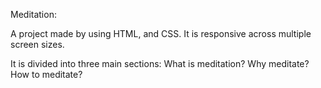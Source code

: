 Meditation:

A project made by using HTML, and CSS. It is responsive across multiple screen sizes. 

It is divided into three main sections: What is meditation? Why meditate? How to meditate?
